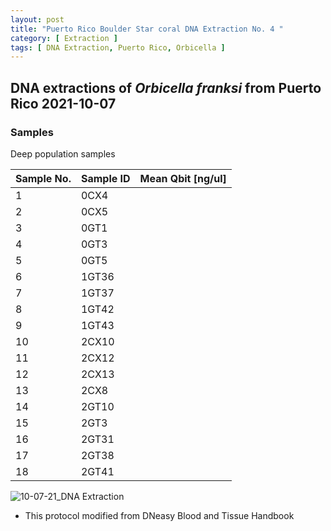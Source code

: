 ```yaml
---
layout: post
title: "Puerto Rico Boulder Star coral DNA Extraction No. 4 "
category: [ Extraction ]
tags: [ DNA Extraction, Puerto Rico, Orbicella ]
---
```


## DNA extractions of *Orbicella franksi* from Puerto Rico 2021-10-07

### Samples

Deep population samples

Sample No.   | Sample ID   | Mean Qbit [ng/ul] |
------------ | ------------|-------------------|
1            |  0CX4       |               |   
2            |  0CX5      |               | 
3            |   0GT1     |                  |  
4            |     0GT3   |                  |    
5            |  0GT5      |                   |      
6            |  1GT36       |        | 
7            |  1GT37      |        | 
8            |   1GT42      |      |       
9            |   1GT43      |       | 
10           |  2CX10       |      |    
11           |  2CX12      |     |  
12           |  2CX13       |       |   
13           |  2CX8      |       |      
14           |  2GT10      |       |   
15           |  2GT3      |       |   
16           | 2GT31       |      |   
17           |  2GT38       |      |   
18           |  2GT41      |      |   
  

![10-07-21_DNA Extraction](https://raw.githubusercontent.com/matiasgoco/matiasgoco.github.io/master/images/Ofra_Deep_Oct_07_21_18_Samples_Labeled.png)

* This protocol modified from DNeasy Blood and Tissue Handbook
